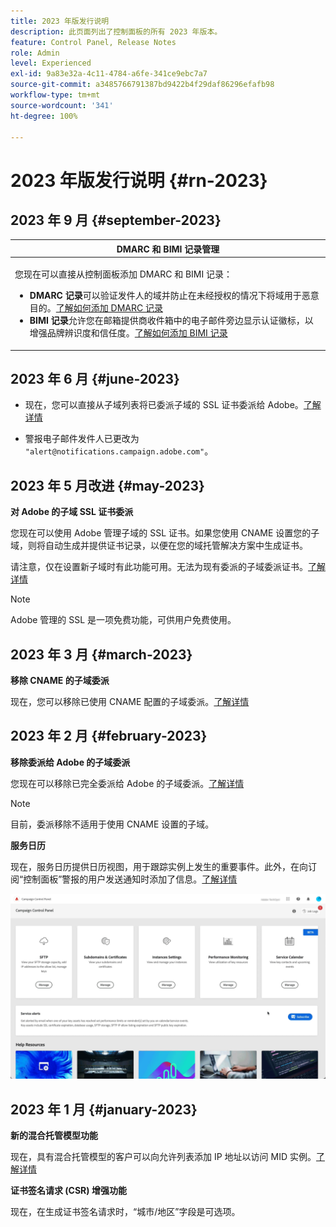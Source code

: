 ```yaml
---
title: 2023 年版发行说明
description: 此页面列出了控制面板的所有 2023 年版本。
feature: Control Panel, Release Notes
role: Admin
level: Experienced
exl-id: 9a83e32a-4c11-4784-a6fe-341ce9ebc7a7
source-git-commit: a3485766791387bd9422b4f29daf86296efafb98
workflow-type: tm+mt
source-wordcount: '341'
ht-degree: 100%

---
```


# 2023 年版发行说明 {#rn-2023}

## 2023 年 9 月 {#september-2023}

<table>
<thead>
<tr>
<th><strong>DMARC 和 BIMI 记录管理</strong><br/></th>
</tr>
</thead>
<tbody>
<tr>
<td>
<p><p>您现在可以直接从控制面板添加 DMARC 和 BIMI 记录：

<ul><li><strong>DMARC 记录</strong>可以验证发件人的域并防止在未经授权的情况下将域用于恶意目的。<a href="../subdomains-certificates/using/dmarc.md">了解如何添加 DMARC 记录</a></li>
<li><strong>BIMI 记录</strong>允许您在邮箱提供商收件箱中的电子邮件旁边显示认证徽标，以增强品牌辨识度和信任度。<a href="../subdomains-certificates/using/bimi.md">了解如何添加 BIMI 记录</a></li></ul>
</td>
</tr>
</tbody>
</table>

## 2023 年 6 月 {#june-2023}

* 现在，您可以直接从子域列表将已委派子域的 SSL 证书委派给 Adobe。[了解详情](../subdomains-certificates/using/delegate-ssl.md)

* 警报电子邮件发件人已更改为 `"alert@notifications.campaign.adobe.com"`。

## 2023 年 5 月改进 {#may-2023}

**对 Adobe 的子域 SSL 证书委派**

您现在可以使用 Adobe 管理子域的 SSL 证书。如果您使用 CNAME 设置您的子域，则将自动生成并提供证书记录，以便在您的域托管解决方案中生成证书。

请注意，仅在设置新子域时有此功能可用。无法为现有委派的子域委派证书。[了解详情](../subdomains-certificates/using/setting-up-new-subdomain.md)

>[!NOTE]
>
>Adobe 管理的 SSL 是一项免费功能，可供用户免费使用。

## 2023 年 3 月 {#march-2023}

**移除 CNAME 的子域委派**

现在，您可以移除已使用 CNAME 配置的子域委派。[了解详情](../subdomains-certificates/using/remove-delegated-subdomains.md)

## 2023 年 2 月 {#february-2023}

**移除委派给 Adobe 的子域委派**

您现在可以移除已完全委派给 Adobe 的子域委派。[了解详情](../subdomains-certificates/using/remove-delegated-subdomains.md)

>[!NOTE]
>
>目前，委派移除不适用于使用 CNAME 设置的子域。

**服务日历**

现在，服务日历提供日历视图，用于跟踪实例上发生的重要事件。此外，在向订阅“控制面板”警报的用户发送通知时添加了信息。[了解详情](../service-events/service-events.md)

![](assets/do-not-localize/gif-calendar.gif)

## 2023 年 1 月 {#january-2023}

**新的混合托管模型功能**

现在，具有混合托管模型的客户可以向允许列表添加 IP 地址以访问 MID 实例。[了解详情](../instances-settings/using/ip-allow-listing-instance-access.md)

**证书签名请求 (CSR) 增强功能**

现在，在生成证书签名请求时，“城市/地区”字段是可选项。
